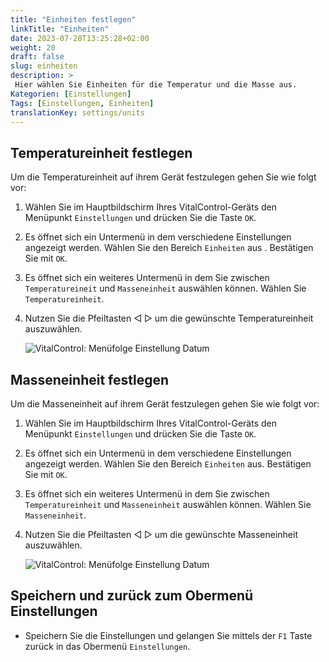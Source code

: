 ```yaml
---
title: "Einheiten festlegen"
linkTitle: "Einheiten"
date: 2023-07-28T13:25:28+02:00
weight: 20
draft: false
slug: einheiten
description: >
 Hier wählen Sie Einheiten für die Temperatur und die Masse aus. 
Kategorien: [Einstellungen]
Tags: [Einstellungen, Einheiten]
translationKey: settings/units
---
```

## Temperatureinheit festlegen

Um die Temperatureinheit auf ihrem Gerät festzulegen gehen Sie wie folgt vor:

1. Wählen Sie im Hauptbildschirm Ihres VitalControl-Geräts den Menüpunkt `Einstellungen` und drücken Sie die Taste `OK`.

2. Es öffnet sich ein Untermenü in dem verschiedene Einstellungen angezeigt werden. Wählen Sie den Bereich `Einheiten` aus . Bestätigen Sie mit `OK`.

3. Es öffnet sich ein weiteres Untermenü in dem Sie zwischen `Temperatureineit` und `Masseneinheit` 
auswählen können. Wählen Sie `Temperatureinheit`.

4. Nutzen Sie die Pfeiltasten ◁ ▷ um die gewünschte Temperatureinheit auszuwählen.

    ![VitalControl: Menüfolge Einstellung Datum](../bilder/temperature.png "Datum einstellen")

## Masseneinheit festlegen

Um die Masseneinheit auf ihrem Gerät festzulegen gehen Sie wie folgt vor:

1. Wählen Sie im Hauptbildschirm Ihres VitalControl-Geräts den Menüpunkt `Einstellungen` und drücken Sie die Taste `OK`.

2. Es öffnet sich ein Untermenü in dem verschiedene Einstellungen angezeigt werden. Wählen Sie den Bereich `Einheiten` aus. Bestätigen Sie mit `OK`.

3. Es öffnet sich ein weiteres Untermenü in dem Sie zwischen `Temperatureinheit` und `Masseneinheit` 
auswählen können. Wählen Sie `Masseneinheit`.

4. Nutzen Sie die Pfeiltasten ◁ ▷ um die gewünschte Masseneinheit auszuwählen.

    ![VitalControl: Menüfolge Einstellung Datum](../bilder/degree.png "Datum einstellen")

## Speichern und zurück zum Obermenü Einstellungen

- Speichern Sie die Einstellungen und gelangen Sie mittels der `F1` Taste zurück in das Obermenü `Einstellungen`.



